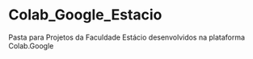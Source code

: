 # Colab_Google_Estacio
Pasta para Projetos da Faculdade Estácio desenvolvidos na plataforma Colab.Google
